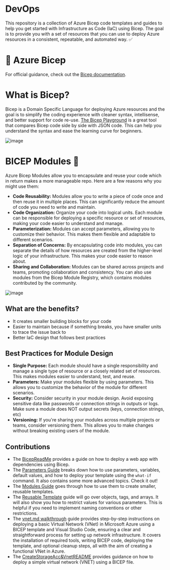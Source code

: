 # DevOps
This repository is a collection of Azure Bicep code templates and guides to help you get started with Infrastructure as Code (IaC) using Bicep. The goal is to provide you with a set of resources that you can use to deploy Azure resources in a consistent, repeatable, and automated way. ✅

# 🦾 Azure Bicep 

For official guidance, check out the [Bicep documentation](https://docs.microsoft.com/azure/azure-resource-manager/bicep/).

# What is Bicep?
Bicep is a Domain Specific Language for deploying Azure resources and the goal is to simplify the coding experience with cleaner syntax, intellisense, and better support for code re-use. [The Bicep Playground](https://azure.github.io/bicep/) is a great tool that compares Bicep code side by side with JSON code. This can help you understand the syntax and ease the learning curve for beginners.  

![image](https://github.com/apsessoms/DevOps/assets/99392512/720d2a1e-4fa1-4b49-bfc9-ea0db26f4f5d)

# BICEP Modules 🧱

Azure Bicep Modules allow you to encapsulate and reuse your code which in return makes a more manageable repo. Here are a few reasons why you might use them:
+ **Code Reusability:** Modules allow you to write a piece of code once and then reuse it in multiple places. This can significantly reduce the amount of code you need to write and maintain.
+ **Code Organization:** Organize your code into logical units. Each module can be responsible for deploying a specific resource or set of resources, making your code easier to understand and manage.
+ **Parameterization:** Modules can accept parameters, allowing you to customize their behavior. This makes them flexible and adaptable to different scenarios.
+ **Separation of Concerns:** By encapsulating code into modules, you can separate the details of how resources are created from the higher-level logic of your infrastructure. This makes your code easier to reason about.
+ **Sharing and Collaboration:** Modules can be shared across projects and teams, promoting collaboration and consistency. You can also use modules from the Bicep Module Registry, which contains modules contributed by the community.

![image](https://github.com/apsessoms/DevOps/assets/99392512/d1344e55-9470-48e8-8d2b-be88409cfe8c)

## What are the benefits? 
+ It creates smaller building blocks for your code
+ Easier to maintain because if something breaks, you have smaller units to trace the issue back to
+ Better IaC design that follows best practices

## Best Practices for Module Design 
+ **Single Purpose:** Each module should have a single responsibility and manage a single type of resource or a closely related set of resources. This makes modules easier to understand, test, and reuse.
+ **Parameters:** Make your modules flexible by using parameters. This allows you to customize the behavior of the module for different scenarios.
+ **Security:** Consider security in your module design. Avoid exposing sensitive data like passwords or connection strings in outputs or logs. Make sure a module does NOT output secrets (keys, connection strings, etc)
+ **Versioning:** If you're sharing your modules across multiple projects or teams, consider versioning them. This allows you to make changes without breaking existing users of the module.

## Contributions 
- The [BicepReadMe](./bicepreadme.md) provides a guide on how to deploy a web app with dependencies using Bicep.
- The [Parameters Guide](./ParametersGuide.md) breaks down how to use parameters, variables, default values, and how to deploy your template using the ```what-if``` command. It also contains some more advanced topics. Check it out!
- The [Modules Guide](./Modulesreadme.md) goes through how to use them to create smaller, reusable templates.
- The [Reusable Template](./ReusableTemplate.md) guide will go over objects, tags, and arrays. It will also show you how to restrict values for various parameters. This is helpful if you need to implement naming conventions or other restrictions.
- The [vnet.md walkthrough](./vnet.md) guide provides step-by-step instructions on deploying a basic Virtual Network (VNet) in Microsoft Azure using a BICEP template and Visual Studio Code, ensuring a clear and straightforward process for setting up network infrastructure. It covers the installation of required tools, writing BICEP code, deploying the template, and optional cleanup steps, all with the aim of creating a functional VNet in Azure.
- The [CreateStorageAcc&VnetREADME](./CreateStorageAcct&VnetREADME.md) provides guidance on how to deploy a simple virtual network (VNET) using a BICEP file. 
